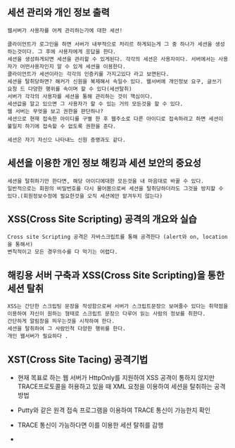 

## 세션 관리와 개인 정보 출력
```
웹서버가 사용자를 어케 관리하는가에 대한 세션!

클라이언트가 로그인을 하면 서버가 내부적으로 처리르 하게되는게 그 중 하나가 세션을 생성하는것이다. 그 후에 사용자에게 응답을 한다.
세션을 생성하게되면 세션을 관리할 수 있게된다. 각각의 세션은 사용자이다. 서버에서는 사용자가 어떤사용자인지 알 수 있게 세션을 이용한다.
클라이언트가 세션이라는 각각의 인증키를 가지고있다 라고 보면된다. 
세션을 탈취당하면? 해커가 신원을 복제해서 속일수 있다. 웹서버에 개인정보 요구, 글쓰기 요청 드 다양한 행위를 속이며 할 수 있다(세션탈취)
서버가 각각의 사용자를 세션을 통해 관리하는 것이 핵심이다.
세션값을 알고 있으면 그 사용자가 할 수 있는 거의 모든것을 할 수 있다. 
웹 서버는 무엇을 보고 권한을 판단하나?
세션으로 현재 접속한 아이디를 구별 한 후 웹주소로 다른 아이디로 접속하려고 하면 세션이 불일치 하기에 접속할 수 없도록 권한을 준다. 

세션은 자기 자신으 나타내느 신원 증명과도 같다. 
```
## 세션을 이용한 개인 정보 해킹과 세션 보안의 중요성
```
세션을 탈취하기만 한다면, 해당 아이디에대한 모든것을 내 마음대로 바꿀 수 있다.
일반적으로는 회원의 비밀번호를 다시 물어봄으로써 세션을 탈취당하더라도 그것을 방지할 수 있다.(회원정보수정에 필요한것을 오직 세션에만 맡겨두지 않는다) 
```
## XSS(Cross Site Scripting) 공격의 개요와 실습
```
Cross site Scripting 공격은 자바스크립트를 통해 공격한다 (alert와 on, location을 통해서)
변칙적이고 모든 경우의수를 다 막기는 어렵다. 
```
## 해킹용 서버 구축과 XSS(Cross Site Scripting)을 통한 세션 탈취
```
XSS는 간단한 스크립팅 문장을 작성함으로써 서버가 스크립트문장으 보여줄수 있다는 취약점을 이용하여 자신이 원하는 형태로 스크립트 문장으 다루어 읽는 사람의 정보를 취한다.
간단하게 알림창을 띄우는것을 시작하여 한다.
세션을 탈취하여 그 사람인척 다양한 행위를 한다.
개인 웹서버가 필요하다 .
```
## XST(Cross Site Tacing) 공격기법

* 현재 목표로 하는 웹 서버가 HttpOnly를 지원하여 XSS 공격이 통하지 않지만 TRACE프로토콜을 허용하고 있을 때 XML 요청을 이용하여 세션을 탈취하는 공격 방법
* Putty와 같은 원격 접속 프로그램을 이용하여 TRACE 통신이 가능한지 확인
* TRACE 통신이 가능하다면 이를 이용한 세션 탈취를 감행


* 
